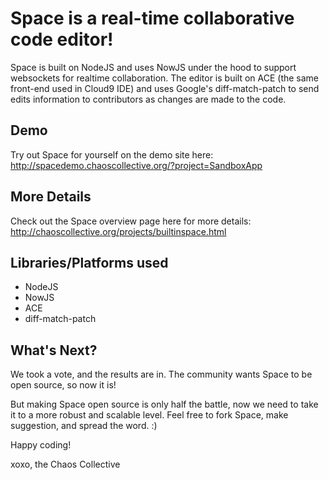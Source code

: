# Space is a real-time collaborative code editor!

Space is built on NodeJS and uses NowJS under the hood to support websockets for realtime collaboration. The editor is built on ACE (the same front-end used in Cloud9 IDE) and uses Google's diff-match-patch to send edits information to contributors as changes are made to the code.

## Demo

Try out Space for yourself on the demo site here:
http://spacedemo.chaoscollective.org/?project=SandboxApp

## More Details

Check out the Space overview page here for more details:
http://chaoscollective.org/projects/builtinspace.html

## Libraries/Platforms used
 - NodeJS
 - NowJS
 - ACE
 - diff-match-patch
 
## What's Next?

We took a vote, and the results are in. The community wants Space to be open source, so now it is!

But making Space open source is only half the battle, now we need to take it to a more robust and scalable level. Feel free to fork Space, make suggestion, and spread the word. :)

Happy coding!

xoxo,
the Chaos Collective
